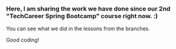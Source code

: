 <h3>Here, I am sharing the work we have done since our 2nd "TechCareer Spring Bootcamp" course right now. :) </h3>

You can see what we did in the lessons from the branches. 

Good coding!
